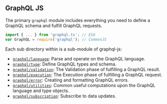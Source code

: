 ## GraphQL JS

The primary `graphql` module includes everything you need to define a GraphQL
schema and fulfill GraphQL requests.

```js
import { ... } from 'graphql.ts'; // ES6
var GraphQL = require('graphql'); // CommonJS
```

Each sub directory within is a sub-module of graphql-js:

- [`graphql/language`](language/README.md): Parse and operate on the GraphQL
  language.
- [`graphql/type`](type/README.md): Define GraphQL types and schema.
- [`graphql/validation`](validation/README.md): The Validation phase of
  fulfilling a GraphQL result.
- [`graphql/execution`](execution/README.md): The Execution phase of fulfilling
  a GraphQL request.
- [`graphql/error`](error/README.md): Creating and formatting GraphQL errors.
- [`graphql/utilities`](utilities/README.md): Common useful computations upon
  the GraphQL language and type objects.
- [`graphql/subscription`](subscription/README.md): Subscribe to data updates.
